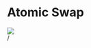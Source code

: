 # Atomic Swap

<div>
  <img border="rounded" src="/atomicswap1.png">
</div>

<div class="absolute right-5px bottom-5px">
<SlideCurrentNo /> / <SlidesTotal />
</div>